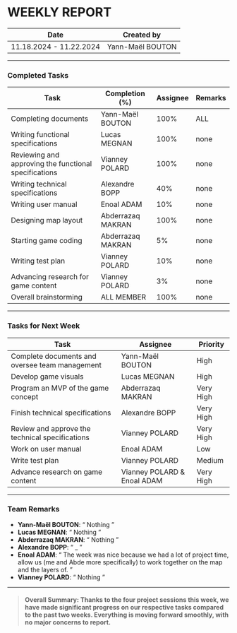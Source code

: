
# **WEEKLY REPORT**

| Date       | Created by        | 
|------------|-------------------|
| 11.18.2024 - 11.22.2024 | Yann-Maël BOUTON  |

---

### Completed Tasks

| Task                    | Completion (%) | Assignee        | Remarks                   |
|-------------------------|----------------|-----------------|---------------------------|
| Completing documents | Yann-Maël BOUTON | 100% | ALL |
| Writing functional specifications | Lucas MEGNAN | 100% | none |
| Reviewing and approving the functional specifications | Vianney POLARD | 100% | none |
| Writing technical specifications | Alexandre BOPP | 40% | none |
| Writing user manual | Enoal ADAM | 10% | none |
| Designing map layout | Abderrazaq MAKRAN | 100% | none |
| Starting game coding | Abderrazaq MAKRAN | 5% | none |
| Writing test plan | Vianney POLARD | 10% | none |
| Advancing research for game content | Vianney POLARD | 3% | none |
| Overall brainstorming | ALL MEMBER | 100% | none |

---

### Tasks for Next Week

| Task                    | Assignee        |  Priority       
|-------------------------|-----------------|----------------|
| Complete documents and oversee team management | Yann-Maël BOUTON | High |
| Develop game visuals | Lucas MEGNAN | High |
| Program an MVP of the game concept | Abderrazaq MAKRAN | Very High |
| Finish technical specifications | Alexandre BOPP | Very High |
| Review and approve the technical specifications | Vianney POLARD | Very High |
| Work on user manual | Enoal ADAM | Low |
| Write test plan | Vianney POLARD | Medium |
| Advance research on game content | Vianney POLARD & Enoal ADAM | Very High |

---

### Team Remarks

- **Yann-Maël BOUTON**:  “ Nothing ”
- **Lucas MEGNAN**: “ Nothing ”
- **Abderrazaq MAKRAN**: “ Nothing ”
- **Alexandre BOPP**: “ _ ”
- **Enoal ADAM**: “ The week was nice because we had a lot of project time, allow us (me and Abde more specifically) to work together on the map and the layers of. ”
- **Vianney POLARD**: “ Nothing ”

---

> #### **Overall Summary**: Thanks to the four project sessions this week, we have made significant progress on our respective tasks compared to the past two weeks. Everything is moving forward smoothly, with no major concerns to report.




 